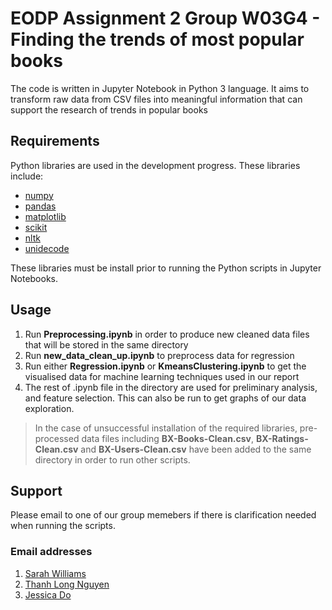 # EODP Assignment 2 Group W03G4 - Finding the trends of most popular books

The code is written in Jupyter Notebook in Python 3 language. It aims to transform raw data from CSV files into meaningful information that can support the research of trends in popular books 

## Requirements

Python libraries are used in the development progress. These libraries include:
- [numpy](https://numpy.org/install/)
- [pandas](https://pandas.pydata.org/getting_started.html)
- [matplotlib](https://matplotlib.org)
- [scikit](https://scikit-learn.org/stable/)
- [nltk](https://www.nltk.org)
- [unidecode](https://pypi.org/project/Unidecode/)

These libraries must be install prior to running the Python scripts in Jupyter Notebooks.

## Usage
1. Run **Preprocessing.ipynb** in order to produce new cleaned data files that will be stored in the same directory
2. Run **new_data_clean_up.ipynb** to preprocess data for regression
3. Run either **Regression.ipynb** or **KmeansClustering.ipynb** to get the visualised data for machine learning techniques used in our report
4. The rest of .ipynb file in the directory are used for preliminary analysis, and feature selection. This can also be run to get graphs of our data exploration.

> In the case of unsuccessful installation of the required libraries, pre-processed data files including **BX-Books-Clean.csv**, **BX-Ratings-Clean.csv** and **BX-Users-Clean.csv** have been added to the same directory in order to run other scripts.

## Support

Please email to one of our group memebers if there is clarification needed when running the scripts.

### Email addresses
1. [Sarah Williams](sarwilliams@student.unimelb.edu.au)
2. [Thanh Long Nguyen](thannguyen@student.unimelb.edu.au)
3. [Jessica Do](doj1@student.unimelb.edu.au)
